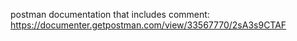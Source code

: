 postman documentation that includes comment:
https://documenter.getpostman.com/view/33567770/2sA3s9CTAF